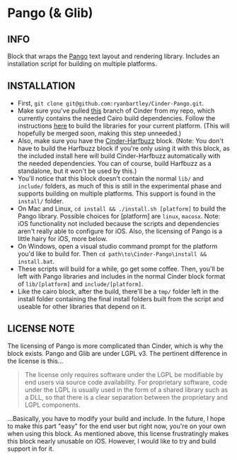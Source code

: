 # Pango (& Glib)

## INFO

Block that wraps the [Pango](http://www.pango.org/) text layout and rendering library. Includes an installation script for building on multiple platforms.

## INSTALLATION

- First, `git clone git@github.com:ryanbartley/Cinder-Pango.git`. 
- Make sure you've pulled [this](https://github.com/ryanbartley/Cinder/tree/CairoUpdate) branch of Cinder from my repo, which currently contains the needed Cairo build dependencies. Follow the instructions [here](https://github.com/ryanbartley/Cinder/blob/CairoUpdate/blocks/Cairo/README.md) to build the libraries for your current platform. (This will hopefully be merged soon, making this step unneeded.)
- Also, make sure you have the [Cinder-Harfbuzz](https://github.com/ryanbartley/Cinder-Harfbuzz) block. (Note: You don't have to build the Harfbuzz block if you're only using it with this block, as the included install here will build Cinder-Harfbuzz automatically with the needed dependencies. You can of course, build Harfbuzz as a standalone, but it won't be used by this.)
- You'll notice that this block doesn't contain the normal `lib/` and `include/` folders, as much of this is still in the experimental phase and supports building on multiple platforms. This support is found in the `install/` folder.
- On Mac and Linux, `cd install && ./install.sh [platform]` to build the Pango library. Possible choices for [platform] are `linux`, `macosx`. Note: iOS functionality not included because the scripts and dependencies aren't really able to configure for iOS. Also, the licensing of Pango is a little hairy for iOS, more below.
- On Windows, open a visual studio command prompt for the platform you'd like to build for. Then `cd path\to\Cinder-Pango\install && install.bat`. 
- These scripts will build for a while, go get some coffee. Then, you'll be left with Pango libraries and includes in the normal Cinder block format of `lib/[platform]` and `include/[platform]`.
- Like the cairo block, after the build, there'll be a `tmp/` folder left in the install folder containing the final install folders built from the script and useable for other libraries that depend on it.

## LICENSE NOTE

The licensing of Pango is more complicated than Cinder, which is why the block exists. Pango and Glib are under LGPL v3. The pertinent difference in the license is this...

>The license only requires software under the LGPL be modifiable by end users via source code availability. For proprietary software, code under the LGPL is usually used in the form of a shared library such as a DLL, so that there is a clear separation between the proprietary and LGPL components.

...Basically, you have to modify your build and include. In the future, I hope to make this part "easy" for the end user but right now, you're on your own when using this block. As mentioned above, this license frustratingly makes this block nearly unusable on iOS. However, I would like to try and build support in for it.

